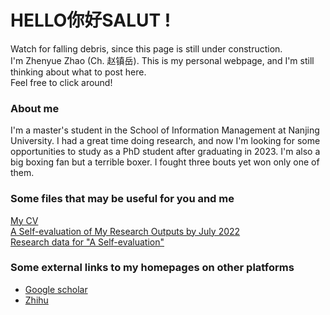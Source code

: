# HELLO你好SALUT !
Watch for falling debris, since this page is still under construction. \
I'm Zhenyue Zhao (Ch. 赵镇岳). This is my personal webpage, and I'm still thinking about what to post here. \
Feel free to click around!

### About me
I'm a master's student in the School of Information Management at Nanjing University. I had a great time doing research, and now I'm looking for some opportunities to study as a PhD student after graduating in 2023. I'm also a big boxing fan but a terrible boxer. I fought three bouts yet won only one of them. 

### Some files that may be useful for you and me
[My CV](/assets/CV_Zhao.pdf) \
[A Self-evaluation of My Research Outputs by July 2022](/assets/evl.pdf) \
[Research data for "A Self-evaluation"](/assets/data.zip)

### Some external links to my homepages on other platforms
- [Google scholar](https://scholar.google.com/citations?user=9jOy3v4AAAAJ&hl=en)
- [Zhihu](https://www.zhihu.com/people/zhao-zhen-yue-37)
